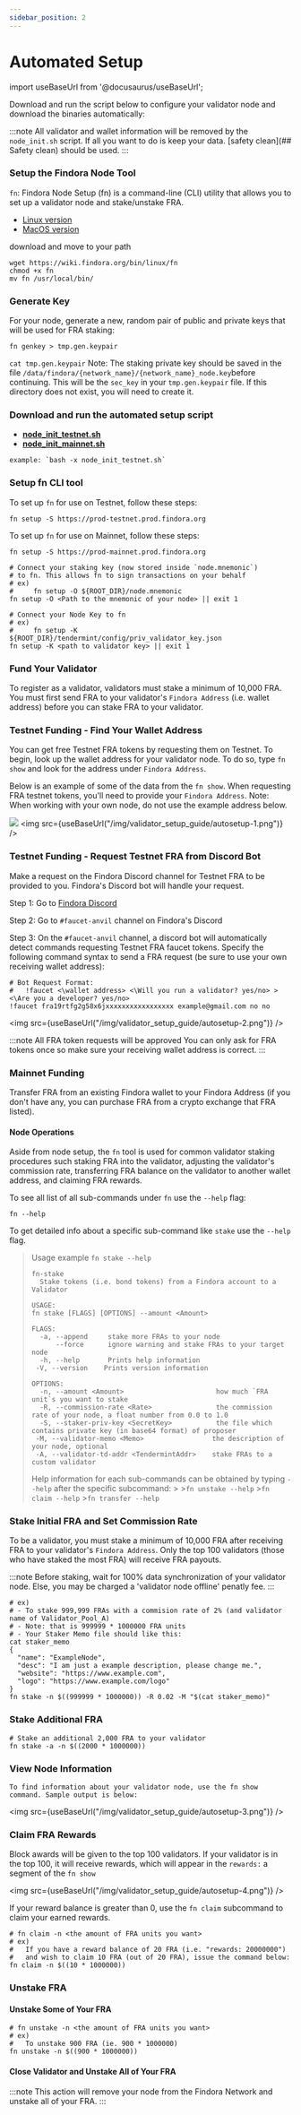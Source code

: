 ```yaml
---
sidebar_position: 2
---
```


# Automated Setup

import useBaseUrl from '@docusaurus/useBaseUrl';

Download and run the script below to configure your validator node and download the binaries automatically:

:::note
All validator and wallet information will be removed by the `node_init.sh` script. If all you want to do is keep your data. [safety clean](## Safety clean) should be used.
:::
### Setup the Findora Node Tool

`fn`: Findora Node Setup (fn) is a command-line (CLI) utility that allows you to set up a validator node and stake/unstake FRA.
*    [Linux version](https://wiki.findora.org/bin/linux/fn)
*   [MacOS version](https://wiki.findora.org/bin/macos/fn)


download and move to your path

```
wget https://wiki.findora.org/bin/linux/fn
chmod +x fn
mv fn /usr/local/bin/
```

### Generate Key
For your node, generate a new, random pair of public and private keys that will be used for FRA staking:

```
fn genkey > tmp.gen.keypair
```

`cat tmp.gen.keypair` Note: The staking private key should be saved in the file `/data/findora/{network_name}/{network_name}_node.key`before continuing. This will be the `sec_key` in your `tmp.gen.keypair` file. If this directory does not exist, you will need to create it.

### Download and run the automated setup script
- [**node_init_testnet.sh**](../validator-guides/scripts/node_init_testnet.sh)
- [**node_init_mainnet.sh**](../validator-guides/scripts/node_init_mainnet.sh)

```
example: `bash -x node_init_testnet.sh`
```

### Setup fn CLI tool

To set up `fn` for use on Testnet, follow these steps:
```
fn setup -S https://prod-testnet.prod.findora.org
```


To set up `fn` for use on Mainnet, follow these steps:

```
fn setup -S https://prod-mainnet.prod.findora.org
```

```
# Connect your staking key (now stored inside `node.mnemonic`)
# to fn. This allows fn to sign transactions on your behalf
# ex)
#     fn setup -O ${ROOT_DIR}/node.mnemonic
fn setup -O <Path to the mnemonic of your node> || exit 1

# Connect your Node Key to fn
# ex)
#     fn setup -K ${ROOT_DIR}/tendermint/config/priv_validator_key.json
fn setup -K <path to validator key> || exit 1
```

### Fund Your Validator

To register as a validator, validators must stake a minimum of 10,000 FRA. You must first send FRA to your validator's `Findora Address` (i.e. wallet address) before you can stake FRA to your validator.

### Testnet Funding - Find Your Wallet Address

You can get free Testnet FRA tokens by requesting them on Testnet. To begin, look up the wallet address for your validator node. To do so, type `fn show` and look for the address under `Findora Address`.

Below is an example of some of the data from the `fn show`. When requesting FRA testnet tokens, you'll need to provide your `Findora Address`. Note: When working with your own node, do not use the example address below.

![](https://i.imgur.com/7SzbbAh.png)
<img src={useBaseUrl("/img/validator_setup_guide/autosetup-1.png")} />



### Testnet Funding - Request Testnet FRA from Discord Bot

Make a request on the Findora Discord channel for Testnet FRA to be provided to you. Findora's Discord bot will handle your request.

Step 1: Go to [Findora Discord](https://discord.gg/NXhZr6H2qt)

Step 2: Go to `#faucet-anvil` channel on Findora's Discord

Step 3: On the `#faucet-anvil` channel, a discord bot will automatically detect commands requesting Testnet FRA faucet tokens. Specify the following command syntax to send a FRA request (be sure to use your own receiving wallet address):

```
# Bot Request Format:
#   !faucet <\wallet address> <\Will you run a validator? yes/no> > <\Are you a developer? yes/no>
!faucet fra19rtfg2g58x6jxxxxxxxxxxxxxxxxx example@gmail.com no no 
```

<img src={useBaseUrl("/img/validator_setup_guide/autosetup-2.png")} />

:::note
  All FRA token requests will be approved
  You can only ask for FRA tokens once so make sure your receiving wallet address is correct.
:::

### Mainnet Funding
Transfer FRA from an existing Findora wallet to your Findora Address (if you don't have any, you can purchase FRA from a crypto exchange that FRA listed).

#### Node Operations
Aside from node setup, the `fn` tool is used for common validator staking procedures such staking FRA into the validator, adjusting the validator's commission rate, transferring FRA balance on the validator to another wallet address, and claiming FRA rewards.

To see all list of all sub-commands under `fn` use the `--help` flag:

```
fn --help
```

To get detailed info about a specific sub-command like `stake` use the `--help` flag.


> Usage example
> `fn stake --help`
>
> 
> ```
> fn-stake
 >   Stake tokens (i.e. bond tokens) from a Findora account to a Validator
>
>USAGE:
  >fn stake [FLAGS] [OPTIONS] --amount <Amount>
>
>FLAGS:
 >   -a, --append     stake more FRAs to your node
 >       --force      ignore warning and stake FRAs to your target node
 >   -h, --help       Prints help information
  >  -V, --version    Prints version information
>
>OPTIONS:
 >   -n, --amount <Amount>                       how much `FRA unit`s you want to stake
 >   -R, --commission-rate <Rate>                the commission rate of your node, a float number from 0.0 to 1.0
 >   -S, --staker-priv-key <SecretKey>           the file which contains private key (in base64 format) of proposer
 >  -M, --validator-memo <Memo>                 the description of your node, optional
 >  -A, --validator-td-addr <TendermintAddr>    stake FRAs to a custom validator
>```
>
> Help information for each sub-commands can be obtained by typing `--help` after the specific subcommand:
    >
    >`fn unstake --help`
    >`fn claim --help`
    >`fn transfer --help`
>
    
### Stake Initial FRA and Set Commission Rate

To be a validator, you must stake a minimum of 10,000 FRA after receiving FRA to your validator's `Findora Address`. Only the top 100 validators (those who have staked the most FRA) will receive FRA payouts.
    
:::note
Before staking, wait for 100% data synchronization of your validator node. Else, you may be charged a 'validator node offline' penatly fee.
::: 
    
```
# ex)
# - To stake 999,999 FRAs with a commision rate of 2% (and validator name of Validator_Pool_A)
# - Note: that is 999999 * 1000000 FRA units
# - Your Staker Memo file should like this:
cat staker_memo
{
  "name": "ExampleNode",
  "desc": "I am just a example description, please change me.",
  "website": "https://www.example.com",
  "logo": "https://www.example.com/logo"
}
fn stake -n $((999999 * 1000000)) -R 0.02 -M "$(cat staker_memo)"
```
    
### Stake Additional FRA
```
# Stake an additional 2,000 FRA to your validator
fn stake -a -n $((2000 * 1000000))
```
    
### View Node Information
    
```
To find information about your validator node, use the fn show command. Sample output is below:
```

<img src={useBaseUrl("/img/validator_setup_guide/autosetup-3.png")} />
### Claim FRA Rewards

Block awards will be given to the top 100 validators. If your validator is in the top 100, it will receive rewards, which will appear in the `rewards:` a segment of the `fn show`    
    
<img src={useBaseUrl("/img/validator_setup_guide/autosetup-4.png")} />

If your reward balance is greater than 0, use the `fn claim` subcommand to claim your earned rewards.    
    
```
# fn claim -n <the amount of FRA units you want>
# ex) 
#   If you have a reward balance of 20 FRA (i.e. "rewards: 20000000") 
#   and wish to claim 10 FRA (out of 20 FRA), issue the command below:
fn claim -n $((10 * 1000000))
```

### Unstake FRA
#### Unstake Some of Your FRA  
```
# fn unstake -n <the amount of FRA units you want>
# ex)
#   To unstake 900 FRA (ie. 900 * 1000000)
fn unstake -n $((900 * 1000000))
```

#### Close Validator and Unstake All of Your FRA
:::note
  This action will remove your node from the Findora Network and unstake all of your FRA.
:::